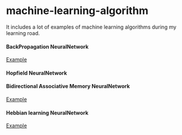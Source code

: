 # machine-learning-algorithm
It includes a lot of examples of machine learning algorithms during my learning road.

#### BackPropagation NeuralNetwork
[Example](https://github.com/Andy-Gong/machine-learning-algorithm/blob/master/BP-example.md)
   
#### Hopfield NeuralNetwork
#### Bidirectional Associative Memory NeuralNetwork
[Example](https://github.com/Andy-Gong/machine-learning-algorithm/blob/master/BAM-example.md)
#### Hebbian learning NeuralNetwork
[Example](https://github.com/Andy-Gong/machine-learning-algorithm/blob/master/Hebbian-example.md)

